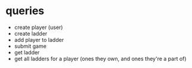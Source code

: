 # queries
- create player (user)
- create ladder
- add player to ladder
- submit game
- get ladder
- get all ladders for a player (ones they own, and ones they're a part of)